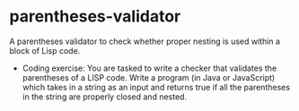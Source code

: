 # parentheses-validator
A parentheses validator to check whether proper nesting is used within a block of Lisp code. 

* Coding exercise: You are tasked to write a checker that validates the parentheses of a LISP code. Write a program (in Java or JavaScript) which takes in a string as an input and returns true if all the parentheses in the string are properly closed and nested.
